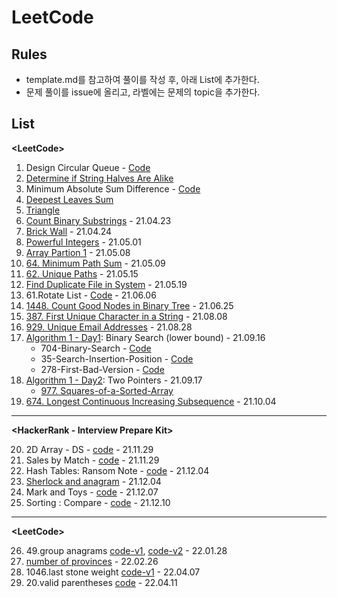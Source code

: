 # LeetCode

## Rules
- template.md를 참고하여 풀이를 작성 후, 아래 List에 추가한다.
- 문제 풀이를 issue에 올리고, 라벨에는 문제의 topic을 추가한다.

## List

**\<LeetCode>**

1. Design Circular Queue - [Code](/2021-04/design-circular-queue.js)
2. [Determine if String Halves Are Alike](/2021-04/determine-if-string-halves-are-alike.md)
3. Minimum Absolute Sum Difference - [Code](/2021-04/minimum-absolute-sum-difference.js)
4. [Deepest Leaves Sum](/2021-04/deepest-leaves-sum.md)
5. [Triangle](/2021-04/triangle.md)
6. [Count Binary Substrings](/2021-04/count-binary-strings.md) - 21.04.23
7. [Brick Wall](/2021-04/brick-wall.md) - 21.04.24
8. [Powerful Integers](/2021-05/powerful-integers.md) - 21.05.01
9. [Array Partion 1](/Array-and-String/array-partition-1.md) - 21.05.08
10. [64. Minimum Path Sum](/2021-05/minimum-path-sum.md) - 21.05.09
11. [62. Unique Paths](/2021-05/unique-path.md) - 21.05.15
12. [Find Duplicate File in System](/2021-05/FindDuplicateFileInSystem.md) - 21.05.19
13. 61.Rotate List - [Code](/2021-06/61-RotateList.js) - 21.06.06
14. [1448. Count Good Nodes in Binary Tree](/2021-06/1448-CountGoodNodesinBinaryTree.md) - 21.06.25
15. [387. First Unique Character in a String](/2021-08/387-First-Unique-Character-in-a-String.md) - 21.08.08
16. [929. Unique Email Addresses](/2021-08/929-Unique-Email-Addresses.md) - 21.08.28
17. [Algorithm 1 - Day1](https://leetcode.com/study-plan/algorithm/): Binary Search (lower bound) - 21.09.16
      - 704-Binary-Search - [Code](/2021-09/704-Binary-Search.js)
      - 35-Search-Insertion-Position - [Code](/2021-09/35-Search-Insertion-Position.js)
      - 278-First-Bad-Version - [Code](/2021-09/278-First-Bad-Version.js)
18. [Algorithm 1 - Day2](https://leetcode.com/study-plan/algorithm/): Two Pointers - 21.09.17
      - [977. Squares-of-a-Sorted-Array](/2021-09/977-Squares-of-a-Sorted-Array.md)
19. [674. Longest Continuous Increasing Subsequence](/2021-10/674-Longest-Continuous-Increasing-Subsequence.md)  - 21.10.04

<hr />

**\<HackerRank - Interview Prepare Kit>**

20. 2D Array - DS - [code](./2021-12/2d-array-ds.ts) - 21.11.29
21. Sales by Match - [code](2021-12/sales-by-match.ts) - 21.11.29
22. Hash Tables: Ransom Note - [code](./2021-12/ransom-note.ts) - 21.12.04
23. [Sherlock and anagram](2021-12/sherlock-and-anagram.md) - 21.12.04
24. Mark and Toys - [code](2021-12/mark-and-toys.cpp) - 21.12.07
25. Sorting : Compare - [code](2021-12/sorting-compare.ts) - 21.12.10

<hr />

**\<LeetCode>**

26. 49.group anagrams [code-v1](2022/49-group-anagrams.v1.js), [code-v2](2022/49-group-anagrams.v2.js) - 22.01.28
27. [number of provinces](2022/number-of-provinces.md) - 22.02.26
28. 1046.last stone weight [code-v1](2022/1046-last-stone-weight-v1.js) - 22.04.07
29. 20.valid parentheses [code](2022/20-valid-parentheses.js) - 22.04.11
